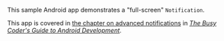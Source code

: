This sample Android app demonstrates
a "full-screen" `Notification`.

This app is covered in 
[the chapter on advanced notifications](https://commonsware.com/Android/previews/advanced-notifications)
in [*The Busy Coder's Guide to Android Development*](https://commonsware.com/Android/).

